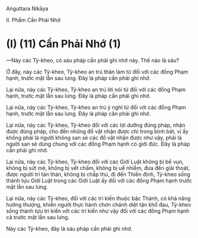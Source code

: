 Aṅguttara Nikāya

II. Phẩm Cần Phải Nhớ

# (I) (11) Cần Phải Nhớ (1)

—Này các Tỷ-kheo, có sáu pháp cần phải ghi nhớ này. Thế nào là sáu?

Ở đây, này các Tỷ-kheo, Tỷ-kheo an trú thân làm từ đối với các đồng Phạm hạnh, trước mặt lẫn sau lưng. Ðây là pháp cần phải ghi nhớ.

Lại nữa, này các Tỷ-kheo, Tỷ-kheo an trú lời nói từ đối với các đồng Phạm hạnh, trước mặt lẫn sau lưng. Ðây là pháp cần phải ghi nhớ.

Lại nữa, này các Tỷ-kheo, Tỷ-kheo an trú ý nghĩ từ đối với các đồng Phạm hạnh, trước mặt lẫn sau lưng. Ðây là pháp cần phải ghi nhớ.

Lại nữa, này các Tỷ-kheo, Tỷ-kheo đối với các lợi dưỡng đúng pháp, nhận được đúng pháp, cho đến những đồ vật nhận được chỉ trong bình bát, vị ấy không phải là người không san sẻ các đồ vật nhận được như vậy, phải là người san sẻ dùng chung với các đồng Phạm hạnh có giới đức. Ðây là pháp cần phải ghi nhớ.

Lại nữa, này các Tỷ-kheo, Tỷ-kheo đối với các Giới Luật không bị bể vụn, không bị sứt mẻ, không bị vết chấm, không bị uế nhiễm, đưa đến giải thoát, được người trí tán thán, không bị chấp thủ, đi đến Thiền định, Tỷ-kheo sống thành tựu Giới Luật trong các Giới Luật ấy đối với các đồng Phạm hạnh trước mặt lẫn sau lưng.

Lại nữa, này các Tỷ-kheo, đối với các tri kiến thuộc bậc Thánh, có khả năng hướng thượng, khiến người thực hành chơn chánh diệt tận khổ đau, Tỷ-kheo sống thành tựu tri kiến với các tri kiến như vậy đối với các đồng Phạm hạnh cả trước mặt lẫn sau lưng.

Này các Tỷ-kheo, đây là sáu pháp cần phải ghi nhớ.

